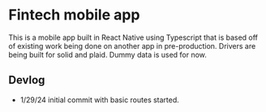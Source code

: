 # Fintech mobile app

This is a mobile app built in React Native using Typescript that is based off of existing work being done on another app in pre-production. Drivers are being built for solid and plaid. Dummy data is used for now.

## Devlog

- 1/29/24 initial commit with basic routes started.